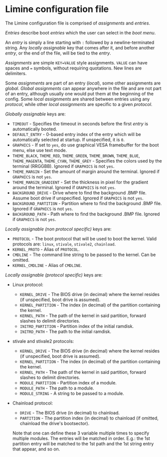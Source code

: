 # Limine configuration file

The Limine configuration file is comprised of *assignments* and *entries*.

*Entries* describe boot *entries* which the user can select in the *boot menu*.

An *entry* is simply a line starting with `:` followed by a newline-terminated
string.
Any *locally assignable* key that comes after it, and before another *entry*, or
the end of the file, will be tied to the *entry*.

*Assignments* are simple `KEY=VALUE` style assignments.
`VALUE` can have spaces and `=` symbols, without requiring quotations. New lines
are delimiters.

Some *assignments* are part of an entry (*local*), some other assignments are *global*.
*Global assignments* can appear anywhere in the file and are not part of an entry,
although usually one would put them at the beginning of the config.
Some *local assignments* are shared between entries using any *protocol*, while other
*local assignments* are specific to a given *protocol*.

*Globally assignable* keys are:
* `TIMEOUT` - Specifies the timeout in seconds before the first *entry* is automatically booted.
* `DEFAULT_ENTRY` - 0-based entry index of the entry which will be automatically selected at startup. If unspecified, it is `0`.
* `GRAPHICS` - If set to `yes`, do use graphical VESA framebuffer for the boot menu, else use text mode.
* `THEME_BLACK`, `THEME_RED`, `THEME_GREEN`, `THEME_BROWN`, `THEME_BLUE`, `THEME_MAGENTA`, `THEME_CYAN`, `THEME_GREY` - Specifies the colors used by the terminal (RRGGBB). Ignored if `GRAPHICS` is not `yes`.
* `THEME_MARGIN` - Set the amount of margin around the terminal. Ignored if `GRAPHICS` is not `yes`.
* `THEME_MARGIN_GRADIENT` - Set the thickness in pixel for the gradient around the terminal. Ignored if `GRAPHICS` is not `yes`.
* `BACKGROUND_DRIVE` - Drive where to find the background .BMP file. Assume boot drive if unspecified. Ignored if `GRAPHICS` is not `yes`.
* `BACKGROUND_PARTITION` - Partition where to find the background .BMP file. Ignored if `GRAPHICS` is not `yes`.
* `BACKGROUND_PATH` - Path where to find the background .BMP file. Ignored if `GRAPHICS` is not `yes`.

*Locally assignable (non protocol specific)* keys are:
* `PROTOCOL` - The boot protocol that will be used to boot the kernel. Valid protocols are: `linux`, `stivale`, `stivale2`, `chainload`.
* `KERNEL_PROTO` - Alias of `PROTOCOL`.
* `CMDLINE` - The command line string to be passed to the kernel. Can be omitted.
* `KERNEL_CMDLINE` - Alias of `CMDLINE`.

*Locally assignable (protocol specific)* keys are:
* Linux protocol:
  * `KERNEL_DRIVE` - The BIOS drive (in decimal) where the kernel resides (if unspecified, boot drive is assumed).
  * `KERNEL_PARTITION` - The index (in decimal) of the partition containing the kernel.
  * `KERNEL_PATH` - The path of the kernel in said partition, forward slashes to delimit directories.
  * `INITRD_PARTITION` - Partition index of the initial ramdisk.
  * `INITRD_PATH` - The path to the initial ramdisk.
* stivale and stivale2 protocols:
  * `KERNEL_DRIVE` - The BIOS drive (in decimal) where the kernel resides (if unspecified, boot drive is assumed).
  * `KERNEL_PARTITION` - The index (in decimal) of the partition containing the kernel.
  * `KERNEL_PATH` - The path of the kernel in said partition, forward slashes to delimit directories.
  * `MODULE_PARTITION` - Partition index of a module.
  * `MODULE_PATH` - The path to a module.
  * `MODULE_STRING` - A string to be passed to a module.
* Chainload protocol:
  * `DRIVE` - The BIOS drive (in decimal) to chainload.
  * `PARTITION` - The partition index (in decimal) to chainload (if omitted, chainload the drive's bootsector).

  Note that one can define these 3 variable multiple times to specify multiple modules.
  The entries will be matched in order. E.g.: the 1st partition entry will be matched
  to the 1st path and the 1st string entry that appear, and so on.
